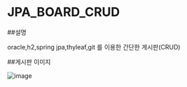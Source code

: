 # JPA_BOARD_CRUD

##설명

oracle,h2,spring jpa,thyleaf,git 를 이용한 간단한 게시판(CRUD)

##게시판 이미지

![image](https://user-images.githubusercontent.com/79193811/194456946-c5e59769-522a-4d2a-87d1-91ffb5d20875.png)
